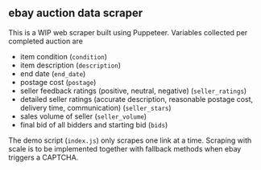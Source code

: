 ## ebay auction data scraper

This is a WIP web scraper built using Puppeteer. Variables collected per completed auction are
- item condition (```condition```)
- item description (```description```)
- end date (```end_date```)
- postage cost (```postage```)
- seller feedback ratings (positive, neutral, negative) (```seller_ratings```)
- detailed seller ratings (accurate description, reasonable postage cost, delivery time, communication) (```seller_stars```)
- sales volume of seller (```seller_volume```)
- final bid of all bidders and starting bid (```bids```)

The demo script (```index.js```) only scrapes one link at a time. Scraping with scale is to be implemented together with fallback methods when ebay triggers a CAPTCHA.
